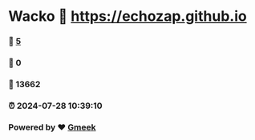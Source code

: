 # Wacko :link: https://echozap.github.io 
### :page_facing_up: [5](https://echozap.github.io/tag.html) 
### :speech_balloon: 0 
### :hibiscus: 13662 
### :alarm_clock: 2024-07-28 10:39:10 
### Powered by :heart: [Gmeek](https://github.com/Meekdai/Gmeek)
